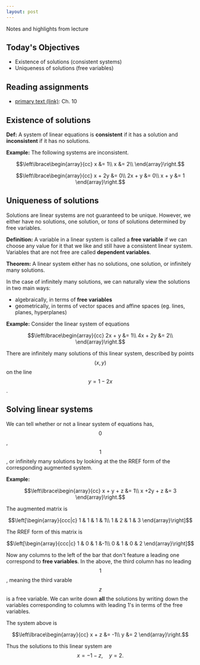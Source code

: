 ```yaml
---
layout: post
---
```


Notes and highlights from lecture

## Today's Objectives

* Existence of solutions (consistent systems)
* Uniqueness of solutions (free variables)

## Reading assignments

* <a target="_parent" href="../../../extras/textbook.pdf">primary text (link)</a>: Ch. 10

##  Existence of solutions

**Def:** A system of linear equations is **consistent** if it has a solution and **inconsistent** if it has no solutions.

**Example:** The following systems are inconsistent.

$$\left\lbrace\begin{array}{cc}
x &= 1\\
x &= 2\\
\end{array}\right.$$

$$\left\lbrace\begin{array}{cc}
x + 2y &= 0\\
2x + y &= 0\\
x + y  &= 1
\end{array}\right.$$

## Uniqueness of solutions

Solutions are linear systems are not guaranteed to be unique.  However, we either have no solutions, one solution, or *tons* of solutions determined by free variables.

**Definition:**  A variable in a linear system is called a **free variable** if we can choose any value for it that we like and still have a consistent linear system.  Variables that are not free are called **dependent variables**.

**Theorem:** A linear system either has no solutions, one solution, or infinitely many solutions.

In the case of infinitely many solutions, we can naturally view the solutions in two main ways:
* algebraically, in terms of **free variables**
* geometrically, in terms of vector spaces and affine spaces (eg. lines, planes, hyperplanes)

**Example:**
Consider the linear system of equations

$$\left\lbrace\begin{array}{cc}
2x + y  &= 1\\
4x + 2y &= 2\\
\end{array}\right.$$

There are infinitely many solutions of this linear system, described by points $$(x,y)$$ on the line $$y=1-2x$$.

##  Solving linear systems

We can tell whether or not a linear system of equations has, $$0$$, $$1$$, or infinitely many solutions by looking at the the RREF form of the corresponding augmented system.

**Example:**

$$\left\lbrace\begin{array}{cc}
x + y + z  &= 1\\
x +2y + z  &= 3
\end{array}\right.$$

The augmented matrix is

$$\left[\begin{array}{ccc|c}
1 & 1 & 1 & 1\\
1 & 2 & 1 & 3
\end{array}\right]$$

The RREF form of this matrix is

$$\left[\begin{array}{ccc|c}
1 & 0 & 1 &-1\\
0 & 1 & 0 & 2
\end{array}\right]$$

Now any columns to the left of the bar that don't feature a leading one correspond to **free variables**.  In the above, the third column has no leading $$1$$, meaning the third varable $$z$$ is a free variable.
We can write down **all** the solutions by writing down the variables corresponding to columns with leading $1$'s in terms of the free variables.

The system above is

$$\left\lbrace\begin{array}{cc}
x  + z  &= -1\\
y  &= 2
\end{array}\right.$$

Thus the solutions to this linear system are
$$x = -1-z,\quad y=2.$$




